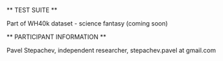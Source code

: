 
** TEST SUITE **

Part of WH40k dataset - science fantasy (coming soon) 

** PARTICIPANT INFORMATION **

Pavel Stepachev, independent researcher, stepachev.pavel at gmail.com
